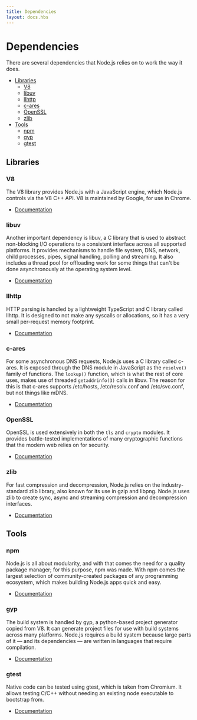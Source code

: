 ```yaml
---
title: Dependencies
layout: docs.hbs
---
```


# Dependencies

There are several dependencies that Node.js relies on to work the way it does.

* [Libraries](#libraries)
  * [V8](#v8)
  * [libuv](#libuv)
  * [llhttp](#llhttp)
  * [c-ares](#c-ares)
  * [OpenSSL](#openssl)
  * [zlib](#zlib)
* [Tools](#tools)
  * [npm](#npm)
  * [gyp](#gyp)
  * [gtest](#gtest)

## Libraries

### V8

The V8 library provides Node.js with a JavaScript engine, which Node.js
controls via the V8 C++ API. V8 is maintained by Google, for use in Chrome.

* [Documentation](https://v8.dev/)

### libuv

Another important dependency is libuv, a C library that is used to abstract
non-blocking I/O operations to a consistent interface across all supported
platforms. It provides mechanisms to handle file system, DNS, network, child
processes, pipes, signal handling, polling and streaming. It also includes a
thread pool for offloading work for some things that can't be done
asynchronously at the operating system level.

* [Documentation](http://docs.libuv.org/)

### llhttp

HTTP parsing is handled by a lightweight TypeScript and C library called llhttp.
It is designed to not make any syscalls or allocations, so it has a very small
per-request memory footprint.

* [Documentation](https://github.com/nodejs/llhttp)

### c-ares

For some asynchronous DNS requests, Node.js uses a C library called c-ares.
It is exposed through the DNS module in JavaScript as the `resolve()` family of
functions. The `lookup()` function, which is what the rest of core uses, makes
use of threaded `getaddrinfo(3)` calls in libuv. The reason for this is that
c-ares supports /etc/hosts, /etc/resolv.conf and /etc/svc.conf, but not things
like mDNS.

* [Documentation](https://c-ares.haxx.se/docs.html)

### OpenSSL

OpenSSL is used extensively in both the `tls` and `crypto` modules. It provides
battle-tested implementations of many cryptographic functions that the modern
web relies on for security.

* [Documentation](https://www.openssl.org/docs/)

### zlib

For fast compression and decompression, Node.js relies on the industry-standard
zlib library, also known for its use in gzip and libpng. Node.js uses zlib to
create sync, async and streaming compression and decompression interfaces.

* [Documentation](https://www.zlib.net/manual.html)

## Tools

### npm

Node.js is all about modularity, and with that comes the need for a quality
package manager; for this purpose, npm was made. With npm comes the largest
selection of community-created packages of any programming ecosystem,
which makes building Node.js apps quick and easy.

* [Documentation](https://docs.npmjs.com/)

### gyp

The build system is handled by gyp, a python-based project generator copied
from V8. It can generate project files for use with build systems across many
platforms. Node.js requires a build system because large parts of it — and its
dependencies — are written in languages that require compilation.

* [Documentation](https://gyp.gsrc.io/docs/UserDocumentation.md)

### gtest

Native code can be tested using gtest, which is taken from Chromium. It allows
testing C/C++ without needing an existing node executable to bootstrap from.

* [Documentation](https://code.google.com/p/googletest/wiki/V1_7_Documentation)
